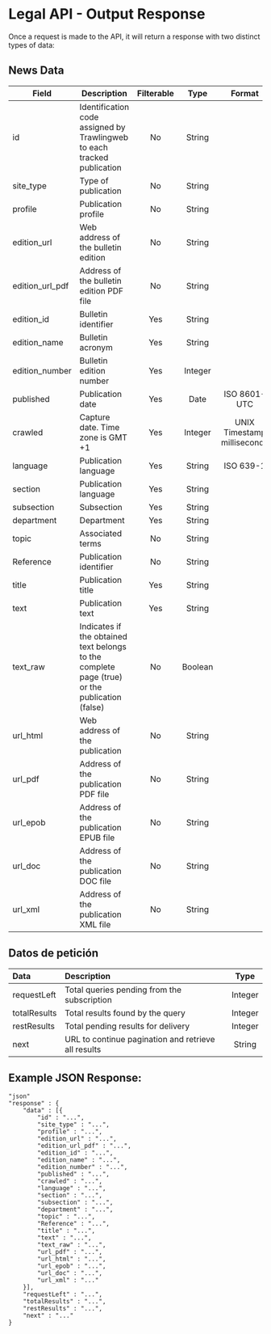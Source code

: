 # Legal API - Output Response

Once a request is made to the API, it will return a response with two distinct types of data:

## News Data

| Field           | Description                                                                                   | Filterable |  Type   |           Format            |
| --------------- | --------------------------------------------------------------------------------------------- | :--------: | :-----: | :-------------------------: |
| id              | Identification code assigned by Trawlingweb to each tracked publication                       |     No     | String  |                             |
| site_type       | Type of publication                                                                           |     No     | String  |                             |
| profile         | Publication profile                                                                           |     No     | String  |                             |
| edition_url     | Web address of the bulletin edition                                                           |     No     | String  |                             |
| edition_url_pdf | Address of the bulletin edition PDF file                                                      |     No     | String  |                             |
| edition_id      | Bulletin identifier                                                                           |    Yes     | String  |                             |
| edition_name    | Bulletin acronym                                                                              |    Yes     | String  |                             |
| edition_number  | Bulletin edition number                                                                       |    Yes     | Integer |                             |
| published       | Publication date                                                                              |    Yes     |  Date   |        ISO 8601-UTC         |
| crawled         | Capture date. Time zone is GMT +1                                                             |    Yes     | Integer | UNIX Timestamp milliseconds |
| language        | Publication language                                                                          |    Yes     | String  |          ISO 639-1          |
| section         | Publication language                                                                          |    Yes     | String  |                             |
| subsection      | Subsection                                                                                    |    Yes     | String  |                             |
| department      | Department                                                                                    |    Yes     | String  |                             |
| topic           | Associated terms                                                                              |     No     | String  |                             |
| Reference       | Publication identifier                                                                        |     No     | String  |                             |
| title           | Publication title                                                                             |    Yes     | String  |                             |
| text            | Publication text                                                                              |    Yes     | String  |                             |
| text_raw        | Indicates if the obtained text belongs to the complete page (true) or the publication (false) |     No     | Boolean |                             |
| url_html        | Web address of the publication                                                                |     No     | String  |                             |
| url_pdf         | Address of the publication PDF file                                                           |     No     | String  |                             |
| url_epob        | Address of the publication EPUB file                                                          |     No     | String  |                             |
| url_doc         | Address of the publication DOC file                                                           |     No     | String  |                             |
| url_xml         | Address of the publication XML file                                                           |     No     | String  |                             |

## Datos de petición

| Data         | Description                                         |  Type   |
| :----------- | :-------------------------------------------------- | :-----: |
| requestLeft  | Total queries pending from the subscription         | Integer |
| totalResults | Total results found by the query                    | Integer |
| restResults  | Total pending results for delivery                  | Integer |
| next         | URL to continue pagination and retrieve all results | String  |

## Example JSON Response:

```
"json"
"response" : {
    "data" : [{
        "id" : "...",
        "site_type" : "...",
        "profile" : "...",
        "edition_url" : "...",
        "edition_url_pdf" : "...",
        "edition_id" : "...",
        "edition_name" : "...",
        "edition_number" : "...",
        "published" : "...",
        "crawled" : "...",
        "language" : "...",
        "section" : "...",
        "subsection" : "...",
        "department" : "...",
        "topic" : "...",
        "Reference" : "...",
        "title" : "...",
        "text" : "...",
        "text_raw" : "...",
        "url_pdf" : "...",
        "url_html" : "...",
        "url_epob" : "...",
        "url_doc" : "...",
        "url_xml" : "..."
    }],
    "requestLeft" : "...",
    "totalResults" : "...",
    "restResults" : "...",
    "next" : "..."
}
```
